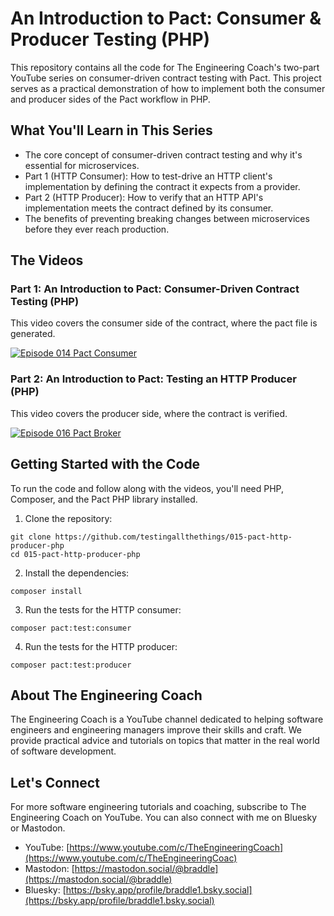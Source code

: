 # An Introduction to Pact: Consumer & Producer Testing (PHP)

This repository contains all the code for The Engineering Coach's two-part YouTube series on consumer-driven contract testing with Pact. This project serves as a practical demonstration of how to implement both the consumer and producer sides of the Pact workflow in PHP.

## What You'll Learn in This Series
  - The core concept of consumer-driven contract testing and why it's essential for microservices.
  - Part 1 (HTTP Consumer): How to test-drive an HTTP client's implementation by defining the contract it expects from a provider.
  - Part 2 (HTTP Producer): How to verify that an HTTP API's implementation meets the contract defined by its consumer.
  - The benefits of preventing breaking changes between microservices before they ever reach production.

## The Videos

### Part 1: An Introduction to Pact: Consumer-Driven Contract Testing (PHP)

This video covers the consumer side of the contract, where the pact file is generated.

[![Episode 014 Pact Consumer](https://img.youtube.com/vi/Y1Mt8T76-wA/0.jpg)](https://www.youtube.com/watch?v=Y1Mt8T76-wA)


### Part 2: An Introduction to Pact: Testing an HTTP Producer (PHP)

This video covers the producer side, where the contract is verified.

[![Episode 016 Pact Broker](https://img.youtube.com/vi/IEc1ze-OUeI/0.jpg)](https://www.youtube.com/watch?v=IEc1ze-OUeI)

## Getting Started with the Code
To run the code and follow along with the videos, you'll need PHP, Composer, and the Pact PHP library installed.

1. Clone the repository:

```shell
git clone https://github.com/testingallthethings/015-pact-http-producer-php
cd 015-pact-http-producer-php
```

2. Install the dependencies:

```shell
composer install
```

3. Run the tests for the HTTP consumer:

```shell
composer pact:test:consumer
```

4. Run the tests for the HTTP producer:

```shell
composer pact:test:producer
```

## About The Engineering Coach
The Engineering Coach is a YouTube channel dedicated to helping software engineers and engineering managers improve their skills and craft. We provide practical advice and tutorials on topics that matter in the real world of software development.

## Let's Connect
For more software engineering tutorials and coaching, subscribe to The Engineering Coach on YouTube. You can also connect with me on Bluesky or Mastodon.

  - YouTube: [https://www.youtube.com/c/TheEngineeringCoach](https://www.youtube.com/c/TheEngineeringCoac)
  - Mastodon: [https://mastodon.social/@braddle](https://mastodon.social/@braddle)
  - Bluesky: [https://bsky.app/profile/braddle1.bsky.social](https://bsky.app/profile/braddle1.bsky.social)
